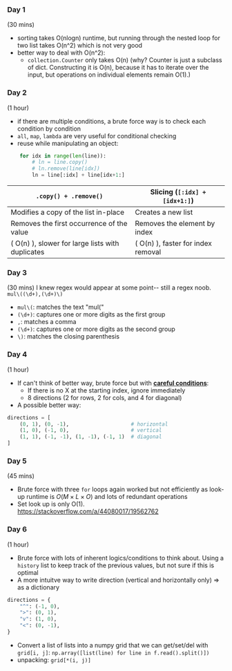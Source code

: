 ### Day 1
(30 mins)
- sorting takes O(nlogn) runtime, but running through the nested loop for two list takes O(n^2) which is not very good
- better way to deal with O(n^2):
    - `collection.Counter` only takes O(n) (why? Counter is just a subclass of dict. Constructing it is O(n), because it has to iterate over the input, but operations on individual elements remain O(1).)

### Day 2
(1 hour)
- if there are multiple conditions, a brute force way is to check each condition by condition
- `all`, `map`, `lambda` are very useful for conditional checking
- reuse while manipulating an object:
```python
    for idx in range(len(line)):
        # ln = line.copy()
        # ln.remove(line[idx])
        ln = line[:idx] + line[idx+1:]
```
| `.copy() + .remove()`                         | Slicing (`[:idx] + [idx+1:]`)           |
|-----------------------------------------------|-----------------------------------------|
| Modifies a copy of the list in-place          | Creates a new list                      |
| Removes the first occurrence of the value     | Removes the element by index            |
| \( O(n) \), slower for large lists with duplicates | \( O(n) \), faster for index removal|


### Day 3
(30 mins)
I knew regex would appear at some point-- still a regex noob. `mul\((\d+),(\d+)\)`

- `mul\(`: matches the text "mul(" 
- `(\d+)`: captures one or more digits as the first group
- `,`: matches a comma
- `(\d+)`: captures one or more digits as the second group
- `\)`: matches the closing parenthesis

### Day 4
(1 hour)
- If can't think of better way, brute force but with <u>**careful conditions**</u>:
    - If there is no X at the starting index, ignore immediately
    - 8 directions (2 for rows, 2 for cols, and 4 for diagonal)
- A possible better way:
```python
directions = [
    (0, 1), (0, -1),                    # horizontal
    (1, 0), (-1, 0),                    # vertical
    (1, 1), (-1, -1), (1, -1), (-1, 1)  # diagonal
]
```

### Day 5
(45 mins)
- Brute force with three `for` loops again worked but not efficiently as look-up runtime is $O(M×L×O)$ and lots of redundant operations
- Set look up is only O(1). https://stackoverflow.com/a/44080017/19562762

### Day 6 
(1 hour) 
- Brute force with lots of inherent logics/conditions to think about. Using a `history` list to keep track of the previous values, but not sure if this is optimal
- A more intuitve way to write direction (vertical and horizontally only) => as a dictionary
```python
directions = {
    "^": (-1, 0),
    ">": (0, 1),
    "v": (1, 0),
    "<": (0, -1),
}
```
- Convert a list of lists into a numpy grid that we can get/set/del with `grid[i, j]`: `np.array([list(line) for line in f.read().split()])`
- unpacking: `grid[*(i, j)]`
